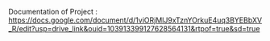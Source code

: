 Documentation of Project : https://docs.google.com/document/d/1viORjMlJ9xTznYOrkuE4uq3BYEBbXV_R/edit?usp=drive_link&ouid=103913399127628564131&rtpof=true&sd=true
